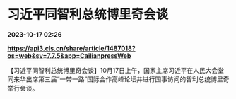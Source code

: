 # 习近平同智利总统博里奇会谈

**2023-10-17 02:26**

**https://api3.cls.cn/share/article/1487018?os=web&sv=7.7.5&app=CailianpressWeb**

【习近平同智利总统博里奇会谈】10月17日上午，国家主席习近平在人民大会堂同来华出席第三届“一带一路”国际合作高峰论坛并进行国事访问的智利总统博里奇举行会谈。